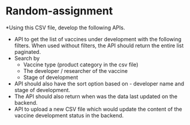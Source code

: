 # Random-assignment

*Using this CSV file, develop the following APIs. 

 
- API to get the list of vaccines under development with the following filters. When used without filters, the API should return the entire list paginated.
- Search by 
  - Vaccine type (product category in the csv file)
  - The developer / researcher of the vaccine
  - Stage of development
- API should also have the sort option based on - developer name and stage of development. 
- The API should also return when was the data last updated on the backend.
- API to upload a new CSV file which would update the content of the vaccine development status in the backend.
